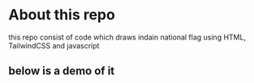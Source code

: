 # About this repo

this repo consist of code which draws indain national flag using HTML, TailwindCSS and javascript

## below is a demo of it
